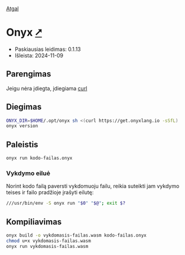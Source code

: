 [Atgal](./readme.md)

# Onyx [&#x2B67;](https://onyxlang.io/)

* Paskiausias leidimas: 0.1.13
* Išleista: 2024-11-09

## Parengimas

Jeigu nėra įdiegta, įdiegiama [curl](../utils/curl.md)

## Diegimas

```bash
ONYX_DIR=$HOME/.opt/onyx sh <(curl https://get.onyxlang.io -sSfL)
onyx version
```

## Paleistis

```bash
onyx run kodo-failas.onyx
```

### Vykdymo eiluė

Norint kodo failą paversti vykdomuoju failu, reikia suteikti jam vykdymo teises ir failo pradžioje įrašyti eilutę:

```bash
///usr/bin/env -S onyx run "$0" "$@"; exit $?
```

## Kompiliavimas

```bash
onyx build -o vykdomasis-failas.wasm kodo-failas.onyx
chmod u+x vykdomasis-failas.wasm
onyx run vykdomasis-failas.wasm
```
